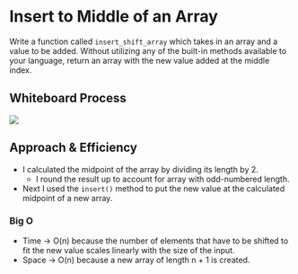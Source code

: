 # Insert to Middle of an Array
Write a function called `insert_shift_array` which takes in an array and a value to be added. Without utilizing any of the built-in methods available to your language, return an array with the new value added at the middle index.

## Whiteboard Process
![](/insert_shift_array.png)

## Approach & Efficiency
- I calculated the midpoint of the array by dividing its length by 2.
  - I round the result up to account for array with odd-numbered length.
- Next I used the `insert()` method to put the new value at the calculated midpoint of a new array.

### Big O
- Time -> O(n) because the number of elements that have to be shifted to fit the new value scales linearly with the size of the input.
- Space -> O(n) because a new array of length n + 1 is created.
